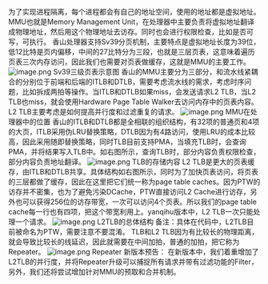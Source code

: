 为了实现进程隔离，每个进程都会有自己的地址空间，使用的地址都是虚拟地址。MMU也就是Memory Management Unit，在处理器中主要负责将虚拟地址翻译成物理地址，然后用这个物理地址去访存。同时也会进行权限检查，比如是否可写，可执行。
香山处理器支持Sv39分页机制，主要特点是虚拟地址长度为39位，低12比特是页内偏移，中间的27比特分为三段，也就是三层页表，这意味着遍历页表三次内存访问，因此我们也需要对页表做缓存，这就是MMU的主要工作。
![image.png](https://cdn.nlark.com/yuque/0/2021/png/1658967/1626503550336-9f4df369-d685-4e68-84d4-eda244d6d3a6.png#clientId=u66e3bb9e-7a90-4&from=paste&height=242&id=ua481a289&margin=%5Bobject%20Object%5D&name=image.png&originHeight=257&originWidth=478&originalType=binary&ratio=1&size=31021&status=done&style=none&taskId=ue5f903d9-3229-419e-896b-c92dd866bf0&width=451.00001525878906)
Sv39三级页表示意图
香山的MMU主要分为三部分，和流水线紧耦合的分别位于前端和后端的ITLB和DTLB，需要考虑流水线的需求，考虑时序问题，比如拆成两拍等操作。当ITLB和DTLB如果miss，会发送请求L2 TLB，当L2 TLB也miss，就会使用Hardware Page Table Walker去访问内存中的页表内容。L2 TLB主要考虑是如何提高并行度和过滤重复的请求。
![image.png](https://cdn.nlark.com/yuque/0/2021/png/1658967/1626503648761-b19e0ba2-5b36-494d-8994-58fe6ed95057.png#clientId=u66e3bb9e-7a90-4&from=paste&height=208&id=u40c78e7d&margin=%5Bobject%20Object%5D&name=image.png&originHeight=306&originWidth=586&originalType=binary&ratio=1&size=53410&status=done&style=none&taskId=u2006d23f-5e8f-46ce-950c-6e5b68c2357&width=398.0000305175781)
MMU在处理器中的位置
香山的ITLB和DTLB都是全相联的组织结构，有32项的普通页和4项的大页，ITLB采用伪LRU替换策略，DTLB因为有4路访问，使用LRU的成本比较高，因此采用随即替换策略，同时TLB目前支持PMA，当填充TLB时，会查询PMA，并将结果写入TLB中。如右图所示，查询TLB时，部分内容负责权限检查，部分内容负责地址翻译。
![image.png](https://cdn.nlark.com/yuque/0/2021/png/1658967/1626503711666-d419af9a-7b78-49d8-8da9-71909b862f35.png#clientId=u66e3bb9e-7a90-4&from=paste&height=270&id=u57bcd254&margin=%5Bobject%20Object%5D&name=image.png&originHeight=301&originWidth=601&originalType=binary&ratio=1&size=34331&status=done&style=none&taskId=ubae1105d-683a-43af-ba3d-68171a6b503&width=539.5000305175781)
TLB的存储内容
L2 TLB是更大的页表缓存，由ITLB和DTLB共享。具体结构如右图所示，同时为了加快页表访问，将页表的三层都做了缓存，因此在这里把它们统一称为page table caches。因为PTW的访存并不密集，也为了避免污染DCache，PTW直接访问L2 Cache进行访存，另外也可以获得256位的访存带宽，一次可以访问4个页表。所以我们的page table cache每一行也有四项，把这个带宽利用上。yanqihu版本中，L2 TLB一次只能处理一个请求。
![image.png](https://cdn.nlark.com/yuque/0/2021/png/1658967/1626503773548-75bde6ae-dcd4-442e-9026-20040e36fdc9.png#clientId=u66e3bb9e-7a90-4&from=paste&height=345&id=uacd0afa2&margin=%5Bobject%20Object%5D&name=image.png&originHeight=478&originWidth=514&originalType=binary&ratio=1&size=58974&status=done&style=none&taskId=ud0c91d0f-87b3-4a12-b579-9b36e4b57f5&width=371.0000305175781)
L2TLB的总体结构
备注：具体在代码中，L2TLB目前被命名为PTW，需要注意不要混淆。
TLB和L2 TLB因为有比较长的物理距离，就会导致比较长的线延迟，因此就需要在中间加拍，普通的加拍，把它称为Repeater。
![image.png](https://cdn.nlark.com/yuque/0/2021/png/1658967/1626503997929-9299ff27-159e-4736-81df-668eccb9bc49.png#clientId=u66e3bb9e-7a90-4&from=paste&height=271&id=ua133d393&margin=%5Bobject%20Object%5D&name=image.png&originHeight=321&originWidth=398&originalType=binary&ratio=1&size=20888&status=done&style=none&taskId=u08a6d1b3-6794-4e8d-9dad-4904418291d&width=336.0000305175781)
Repeater
新版本预告：
在新版本中，我们着重增加了L2TLB的并行度，并将Repeater升级可以捕捉所有请求并带有过滤功能的Filter，另外，我们还将尝试增加针对MMU的预取和合并机制。
